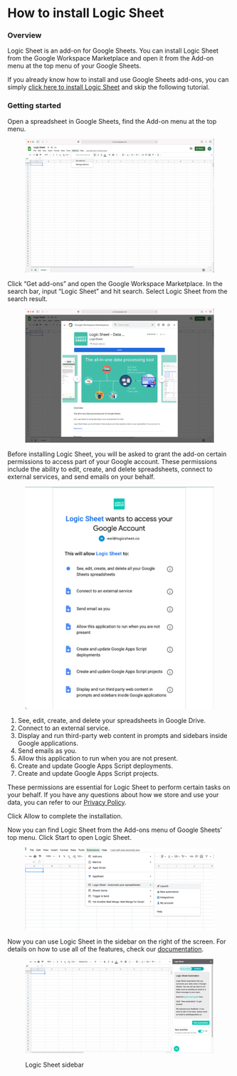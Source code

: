 # How to install Logic Sheet

### Overview <a href="#overview" id="overview"></a>

Logic Sheet is an add-on for Google Sheets. You can install Logic Sheet from the Google Workspace Marketplace and open it from the Add-on menu at the top menu of your Google Sheets.

If you already know how to install and use Google Sheets add-ons, you can simply [click here to install Logic Sheet](https://workspace.google.com/marketplace/app/logic\_sheet\_data\_processing\_data\_analysi/796322869198) and skip the following tutorial.

### Getting started <a href="#getting-started" id="getting-started"></a>

Open a spreadsheet in Google Sheets, find the Add-on menu at the top menu.

<figure><img src=".gitbook/assets/image (22).png" alt=""><figcaption></figcaption></figure>

Click “Get add-ons” and open the Google Workspace Marketplace. In the search bar, input “Logic Sheet” and hit search. Select Logic Sheet from the search result.

<figure><img src=".gitbook/assets/image (8).png" alt=""><figcaption></figcaption></figure>

Before installing Logic Sheet, you will be asked to grant the add-on certain permissions to access part of your Google account. These permissions include the ability to edit, create, and delete spreadsheets, connect to external services, and send emails on your behalf.

<figure><img src=".gitbook/assets/image (28).png" alt=""><figcaption></figcaption></figure>

1. See, edit, create, and delete your spreadsheets in Google Drive.
2. Connect to an external service.
3. Display and run third-party web content in prompts and sidebars inside Google applications.
4. Send emails as you.
5. Allow this application to run when you are not present.
6. Create and update Google Apps Script deployments.
7. Create and update Google Apps Script projects.

These permissions are essential for Logic Sheet to perform certain tasks on your behalf. If you have any questions about how we store and use your data, you can refer to our [Privacy Policy](https://logicsheet.co/privacy).

Click Allow to complete the installation.

Now you can find Logic Sheet from the Add-ons menu of Google Sheets’ top menu. Click Start to open Logic Sheet.

<figure><img src=".gitbook/assets/image (83).png" alt=""><figcaption></figcaption></figure>

Now you can use Logic Sheet in the sidebar on the right of the screen. For details on how to use all of the features, check our [documentation](http://localhost:5000/o/TN1rg5MEBT8G7LFALPxL/s/-MdWK\_NNMGxKWvF0J5hL/).

<figure><img src=".gitbook/assets/image (87).png" alt=""><figcaption><p>Logic Sheet sidebar</p></figcaption></figure>
